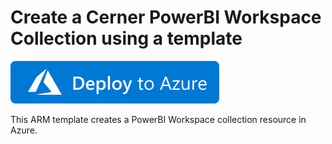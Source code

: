 # Create a Cerner PowerBI Workspace Collection using a template

[![Deploy To Azure](https://raw.githubusercontent.com/Azure/azure-quickstart-templates/master/1-CONTRIBUTION-GUIDE/images/deploytoazure.svg?sanitize=true)](https://portal.azure.com/#create/Microsoft.Template/uri/https%3A%2F%2Fraw.githubusercontent.com%2FRjones1978%2FAzure-Tempates%2Fmain%2FPowerBI%2FCreateWorkSpace%2Fazuredeploy.json)

This ARM template creates a PowerBI Workspace collection resource in Azure.
